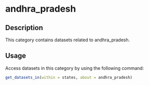 
# andhra_pradesh
## Description
This category contains datasets related to andhra_pradesh.
## Usage
Access datasets in this category by using the following command:
```r
get_datasets_in(within = states, about = andhra_pradesh)
```

